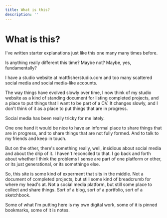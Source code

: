 ```yaml
---
title: What is this?
description: ''
---
```


# What is this?

I've written starter explanations just like this one many many times before. 

Is anything really different this time? Maybe not? Maybe, yes, fundamentally?

I have a studio website at mattfisherstudio.com and too many scattered social media and social media-like accounts. 

The way things have evolved slowly over time, I now think of my studio website as a kind of standing document for listing completed projects, and a place to put things that I want to be part of a CV. It changes slowly, and I don't think of it as a place to put things that are in progress.

Social media has been really tricky for me lately. 

One one hand it would be nice to have an informal place to share things that are in progress, and to share things that are not fully formed. And to talk to my friends and keep in touch. 

But on the other, there's something really, well, insidious about social media and about the drip of it. I haven't reconciled to that. I go back and forth about whether I think the problems I sense are part of one platform or other, or its just generational, or its somethinge else. 

So, this site is some kind of experment that sits in the middle. Not a document of completed projects, but still some kind of breadcrumb for where my head's at. Not a social media platform, but still some place to collect and share things. Sort of a blog, sort of a portfolio, sort of a sketchbook.

Some of what I'm putting here is my own digital work, some of it is pinned bookmarks, some of it is notes.
